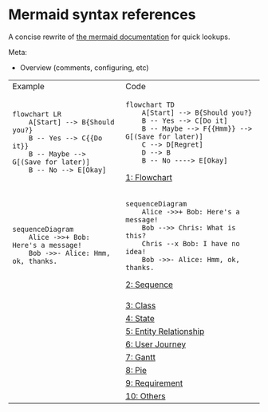 # Mermaid syntax references

A concise rewrite of [the mermaid documentation](https://mermaid-js.github.io/mermaid/) for quick lookups.

Meta:
* Overview (comments, configuring, etc)

<table>
<tr><td>Example</td><td>Code</td></tr>

<tr><td>

```mermaid
flowchart LR
    A[Start] --> B{Should you?}
    B -- Yes --> C{{Do it}}
    B -- Maybe --> G[(Save for later)]
    B -- No --> E[Okay]
```

</td><td>

```
flowchart TD
    A[Start] --> B{Should you?}
    B -- Yes --> C[Do it]
    B -- Maybe --> F{{Hmm}} --> G[(Save for later)]
    C --> D[Regret]
    D --> B
    B -- No ----> E[Okay]
```
<a href="/1-flowchart.md">1: Flowchart</a>
</td></tr>
<tr><td>

```mermaid
sequenceDiagram
    Alice ->>+ Bob: Here's a message!
    Bob ->>- Alice: Hmm, ok, thanks.
```

</td><td>

```
sequenceDiagram
    Alice ->>+ Bob: Here's a message!
    Bob -->> Chris: What is this?
    Chris --x Bob: I have no idea!
    Bob ->>- Alice: Hmm, ok, thanks.
```
<a href="/2-sequence.md">2: Sequence</a>
</td></tr>
<tr><td>
</td><td>
<a href="/3-class.md">3: Class</a></td></tr>
<tr><td>
</td><td>
<a href="/4-state.md">4: State</a></td></tr>
<tr><td>
</td><td>
<a href="/5-entity-relationship.md">5: Entity Relationship</a></td></tr>
<tr><td>
</td><td>
<a href="/6-user-journey.md">6: User Journey</a></td></tr>
<tr><td>
</td><td>
<a href="/7-gantt.md">7: Gantt</a></td></tr>
<tr><td>
</td><td>
<a href="/8-pie.md">8: Pie</a></td></tr>
<tr><td>
</td><td>
<a href="/9-requirement">9: Requirement</a></td></tr>
<tr><td>
</td><td>
<a href="/10-others.md">10: Others</a></td></tr>

</table>